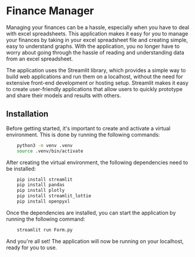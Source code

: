 
# Finance Manager

Managing your finances can be a hassle, especially when you have to deal with excel spreadsheets. This application makes it easy for you to manage your finances by taking in your excel spreadsheet file and creating simple, easy to understand graphs. With the application, you no longer have to worry about going through the hassle of reading and understanding data from an excel spreadsheet.

The application uses the Streamlit library, which provides a simple way to build web applications and run them on a localhost, without the need for extensive front-end development or hosting setup. Streamlit makes it easy to create user-friendly applications that allow users to quickly prototype and share their models and results with others.
## Installation

Before getting started, it's important to create and activate a virtual environment. This is done by running the following commands:

```bash
    python3 -m venv .venv
    source .venv/bin/activate
```

After creating the virtual environment, the following dependencies need to be installed:

```bash
    pip install streamlit
    pip install pandas
    pip install plotly
    pip install streamlit_lottie
    pip install openpyxl
```

Once the dependencies are installed, you can start the application by running the following command:

```bash
    streamlit run Form.py
```

And you're all set! The application will now be running on your localhost, ready for you to use.